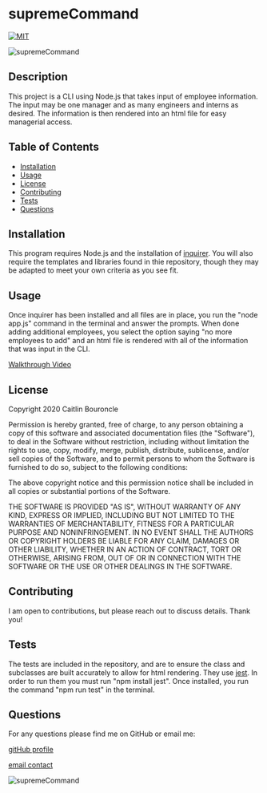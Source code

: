 
# supremeCommand
[![MIT](https://img.shields.io/badge/License-MIT-yellow.svg)](https://opensource.org/licenses/MIT)

![supremeCommand](https://img.shields.io/github/languages/top/caitlinbou/supremeCommand)
## Description
This project is a CLI using Node.js that takes input of employee information.  The input may be one manager and as many engineers and interns as desired. The information is then rendered into an html file for easy managerial access.
## Table of Contents
* [Installation](#installation)
* [Usage](#usage)
* [License](#license)
* [Contributing](#Contributing)
* [Tests](#Tests)
* [Questions](#Questions)
## Installation
This program requires Node.js and the installation of [inquirer](https://www.npmjs.com/package/inquirer). You will also require the templates and libraries found in thie repository, though they may be adapted to meet your own criteria as you see fit.
## Usage 
Once inquirer has been installed and all files are in place, you run the "node app.js" command in the terminal and answer the prompts. When done adding additional employees, you select the option saying "no more employees to add" and an html file is rendered with all of the information that was input in the CLI.

[Walkthrough Video](https://drive.google.com/file/d/13Gp1Kg-7BdlLMqvNSQeTK82Wym4qgf9g/view)

## License 

Copyright 2020 Caitlin Bouroncle
        
Permission is hereby granted, free of charge, to any person obtaining a copy of this software and associated documentation files (the "Software"), to deal in the Software without restriction, including without limitation the rights to use, copy, modify, merge, publish, distribute, sublicense, and/or sell copies of the Software, and to permit persons to whom the Software is furnished to do so, subject to the following conditions:
        
The above copyright notice and this permission notice shall be included in all copies or substantial portions of the Software.
        
THE SOFTWARE IS PROVIDED "AS IS", WITHOUT WARRANTY OF ANY KIND, EXPRESS OR IMPLIED, INCLUDING BUT NOT LIMITED TO THE WARRANTIES OF MERCHANTABILITY, FITNESS FOR A PARTICULAR PURPOSE AND NONINFRINGEMENT. IN NO EVENT SHALL THE AUTHORS OR COPYRIGHT HOLDERS BE LIABLE FOR ANY CLAIM, DAMAGES OR OTHER LIABILITY, WHETHER IN AN ACTION OF CONTRACT, TORT OR OTHERWISE, ARISING FROM, OUT OF OR IN CONNECTION WITH THE SOFTWARE OR THE USE OR OTHER DEALINGS IN THE SOFTWARE.

## Contributing
I am open to contributions, but please reach out to discuss details. Thank you!
## Tests
The tests are included in the repository, and are to ensure the class and subclasses are built accurately to allow for html rendering. They use [jest](https://jestjs.io/). In order to run them you must run "npm install jest". Once installed, you run the command "npm run test" in the terminal.
## Questions
For any questions please find me on GitHub or email me: 

[gitHub profile](https://github.com/caitlinbou)

[email contact](mailto:caitlin.bouroncle@gmail.com)

![supremeCommand](https://img.shields.io/static/v1?label=supremeCommand&message=CLIfun&color=blueviolet)
